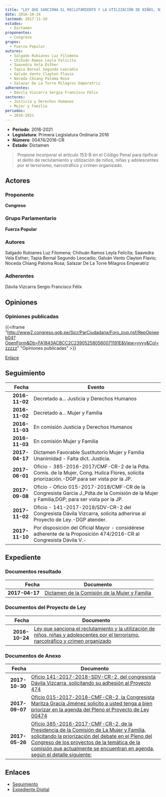```yaml
---
title: "LEY QUE SANCIONA EL RECLUTAMIENTO Y LA UTILIZACIÓN DE NIÑOS, NIÑAS Y ADOLESCENTES POR EL TERRORISMO, NARCOTRÁFICO Y CRIMEN ORGANIZADO"
date: 2016-10-24
lastmod: 2017-11-10
estados: 
  - Dictamen
proponentes: 
  - Congreso
grupos: 
  - Fuerza Popular
autores: 
  - Salgado Rubianes Luz Filomena
  - Chihuán Ramos Leyla Felícita
  - Saavedra Vela Esther
  - Tapia Bernal Segundo Leocadio
  - Galván Vento Clayton Flavio
  - Noceda Chiang Paloma Rosa
  - Salazar De La Torre Milagros Emperatriz
adherentes: 
  - Dávila Vizcarra Sergio Francisco Félix
sectores: 
  - Justicia y Derechos Humanos
  - Mujer y Familia
periodos: 
  - 2016-2021
---
```


- **Periodo**: 2016-2021
- **Legislatura**: Primera Legislatura Ordinaria 2016
- **Número**: 00474/2016-CR
- **Estado**: Dictamen

> Propone incorporar el artículo 153-B en el Código Penal para tipificar el delito de reclutamiento y utilización de niños, niñas y adolescentes por el terrorismo, narcotráfico y crimen organizado.


## Actores

### Proponente

**Congreso**

### Grupo Parlamentario

**Fuerza Popular**

### Autores

Salgado Rubianes Luz Filomena; Chihuán Ramos Leyla Felícita; Saavedra Vela Esther; Tapia Bernal Segundo Leocadio; Galván Vento Clayton Flavio; Noceda Chiang Paloma Rosa; Salazar De La Torre Milagros Emperatriz

### Adherentes

Dávila Vizcarra Sergio Francisco Félix


## Opiniones

### Opiniones publicadas

{{<iframe "http://www2.congreso.gob.pe/Sicr/ParCiudadana/Foro_pvp.nsf/RepOpiweb04?OpenForm&Db=FA1843ACBCC2C239052580560071191E&View=yyyy&Col=zzzzz" "Opiniones publicadas" >}}

[Enlace](http://www2.congreso.gob.pe/Sicr/ParCiudadana/Foro_pvp.nsf/RepOpiweb04?OpenForm&Db=FA1843ACBCC2C239052580560071191E&View=yyyy&Col=zzzzz)

## Seguimiento

| Fecha | Evento |
|------:|--------|
| **2016-11-02** | Decretado a... Justicia y Derechos Humanos|
| **2016-11-02** | Decretado a... Mujer y Familia|
| **2016-11-03** | En comisión Justicia y Derechos Humanos|
| **2016-11-03** | En comisión Mujer y Familia|
| **2017-04-17** | Dictamen Favorable Sustitutorio Mujer y Familia Unanimidad - Falta dict. Justicia.|
| **2017-06-01** | Oficio - 385-2016-2017/CMF-CR-2 de la Pdta. Comis. de la Mujer, Cong. Huilca Flores, solicita priorización.-DGP para ser vista por la JP.|
| **2017-09-08** | Oficio - Oficio 015-2017-2018/CMF-CR de la Congresista García J.,Pdta.de la Comisión de la Mujer y Familia,DGP; para ser vista por la JP.|
| **2017-11-02** | Oficio - 141-2017-2018/SDV-CR-2 del Congresista Dávila Vizcarra, solicita adherirse al Proyecto de Ley.-DGP atender.|
| **2017-11-10** | Por disposición del Oficial Mayor - considérese adherente de la Proposición 474/2016-CR al Congresista Dávila V.-|


## Expediente


### Documentos resultado

| Fecha | Documento |
|------:|--------|
| **2017-04-17** | [Dictamen de la Comisión de la Mujer y Familia](http://www.leyes.congreso.gob.pe/Documentos/2016_2021/Dictamenes/Proyectos_de_Ley/00474DC16MAY20170417.pdf) |

### Documentos del Proyecto de Ley

| Fecha | Documento |
|------:|--------|
| **2016-10-24** | [Ley que sanciona el reclutamiento y la utilización de niños, niñas y adolescentes por el terrorismo, narcotráfico y crimen organizado](http://www.leyes.congreso.gob.pe/Documentos/2016_2021/Proyectos_de_Ley_y_de_Resoluciones_Legislativas/PL0047420161024..pdf) |

### Documentos de Anexo

| Fecha | Documento |
|------:|--------|
| **2017-10-30** | [Oficio 141-2017-2018-SDV-CR-2, del congresista Dávila Vizcarra, solicitando su adhesión al Proyecto 474](http://www.leyes.congreso.gob.pe/Documentos/2016_2021/Adhesiones/Proyectos_de_Ley/OFICIO-141-2017-2018-SDV-CR-2.pdf) |
| **2017-09-07** | [Oficio 015-2017-2018-CMF-CR-2, la Congresista Maritza Gracía Jiménez solicito a usted tenga a bien priorizar en la agenda del Pleno el Proyecto de Ley 00474](http://www.leyes.congreso.gob.pe/Documentos/2016_2021/Oficios/Comisiones_Ordinarias/OFICIO-015-2017-2018-CMF-CR-2.pdf) |
| **2017-05-26** | [Oficio 385-2016-2017-CMF-CR-2, de la Presidencia de la Comisión de La Mujer y Familia, solicitando la priorización del debate en el Pleno del Congreso de los proyectos de la temática de la comisión que actualmente se encuentran en agenda, según el detalle siguiente:](http://www.leyes.congreso.gob.pe/Documentos/2016_2021/Oficios/Comisiones_Ordinarias/OFICIO-385-2016-2017-CMF-CR-2.pdf) |

## Enlaces 

- [Seguimiento](http://www2.congreso.gob.pe/Sicr/TraDocEstProc/CLProLey2016.nsf/f7fff46988ca05b1052578e100829cc7/108456d8154ec10b052580560072a727?OpenDocument)
- [Expediente Digital](http://www2.congreso.gob.pe/Sicr/TraDocEstProc/CLProLey2016.nsf/f7fff46988ca05b1052578e100829cc7/108456d8154ec10b052580560072a727?OpenDocument&Click=05257FB7005EB655.eb71d0cf91d8294e05256cdf006b5706/$Body/0.1C6C)
